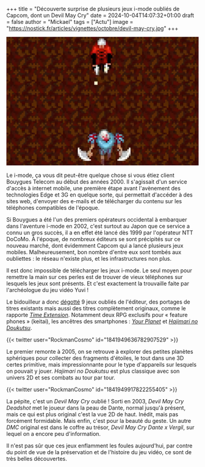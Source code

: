 +++
title = "Découverte surprise de plusieurs jeux i-mode oubliés de Capcom, dont un Devil May Cry"
date = 2024-10-04T14:07:32+01:00
draft = false
author = "Mickael"
tags = ["Actu"]
image = "https://nostick.fr/articles/vignettes/octobre/devil-may-cry.jpg"
+++

![Devil May Cry Deadshot](devil-may-cry.jpg "On reconnait Dante à sa chevelure blanche.")

Le i-mode, ça vous dit peut-être quelque chose si vous étiez client Bouygues Telecom au début des années 2000. Il s'agissait d'un service d'accès à internet mobile, une première étape avant l'avènement des technologies Edge et 3G en quelque sorte, qui permettait d'accéder à des sites web, d'envoyer des e-mails et de télécharger du contenu sur les téléphones compatibles de l'époque.

Si Bouygues a été l'un des premiers opérateurs occidental à embarquer dans l'aventure i-mode en 2002, c'est surtout au Japon que ce service a connu un gros succès, il a en effet été lancé dès 1999 par l'opérateur NTT DoCoMo. À l'époque, de nombreux éditeurs se sont précipités sur ce nouveau marché, dont évidemment Capcom qui a lancé plusieurs jeux mobiles. Malheureusement, bon nombre d'entre eux sont tombés aux oubliettes : le réseau n'existe plus, et les infrastructures non plus.

Il est donc impossible de télécharger les jeux i-mode. Le seul moyen pour remettre la main sur ces perles est de trouver de vieux téléphones sur lesquels les jeux sont présents. Et c'est exactement la trouvaille faite par l'archéologue du jeu vidéo Yuvi ! 

Le bidouilleur a donc [dégotté](https://x.com/YuviApp/status/1841972683845881952) 9 jeux oubliés de l'éditeur, des portages de titres existants mais aussi des titres complètement originaux, comme le rapporte *[Time Extension](https://www.timeextension.com/news/2024/10/9-capcom-mobile-games-n-including-a-devil-may-cry-spin-off-n-have-been-saved-from-digital-oblivion)*. Notamment deux RPG exclusifs pour « feature phones » (keitai), les ancêtres des smartphones : *[Your Planet](https://x.com/RockmanCosmo/status/1841949714281066647)* et *[Hajimari no Doukutsu](https://x.com/RockmanCosmo/status/1841949820791226567)*.

{{< twitter user="RockmanCosmo" id="1841949636782907529" >}}

Le premier remonte à 2005, on se retrouve à explorer des petites planètes sphériques pour collecter des fragments d'étoiles, le tout dans une 3D certes primitive, mais impressionnante pour le type d'appareils sur lesquels on pouvait y jouer. *Hajimari no Doukutsu* est plus classique avec son univers 2D et ses combats au tour par tour.

{{< twitter user="RockmanCosmo" id="1841949917822255405" >}}

La pépite, c'est un *Devil May Cry* oublié ! Sorti en 2003, *Devil May Cry Deadshot* met le joueur dans la peau de Dante, normal jusqu'à présent, mais ce qui est plus original c'est la  vue 2D de haut. Inédit, mais pas forcément formidable. Mais enfin, c'est pour la beauté du geste. Un autre *DMC* original est dans le coffre au trésor, *Devil May Cry Dante x Vergil*, sur lequel on a encore peu d'information.

Il n'est pas sûr que ces jeux enflamment les foules aujourd'hui, par contre du point de vue de la préservation et de l'histoire du jeu vidéo, ce sont de très belles découvertes.